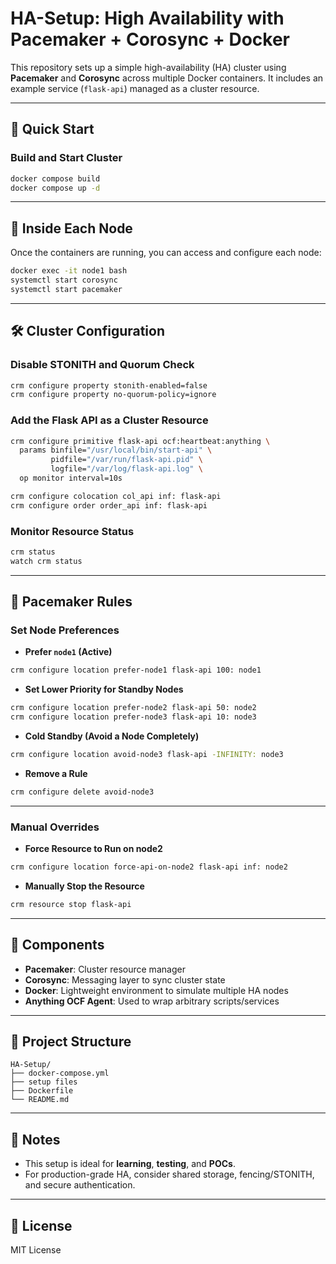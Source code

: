 # HA-Setup: High Availability with Pacemaker + Corosync + Docker

This repository sets up a simple high-availability (HA) cluster using **Pacemaker** and **Corosync** across multiple Docker containers. It includes an example service (`flask-api`) managed as a cluster resource.

---

## 🚀 Quick Start

### Build and Start Cluster
```bash
docker compose build
docker compose up -d
```

---

## 🐧 Inside Each Node

Once the containers are running, you can access and configure each node:

```bash
docker exec -it node1 bash
systemctl start corosync
systemctl start pacemaker
```

---

## 🛠️ Cluster Configuration

### Disable STONITH and Quorum Check
```bash
crm configure property stonith-enabled=false
crm configure property no-quorum-policy=ignore
```

### Add the Flask API as a Cluster Resource
```bash
crm configure primitive flask-api ocf:heartbeat:anything \
  params binfile="/usr/local/bin/start-api" \
         pidfile="/var/run/flask-api.pid" \
         logfile="/var/log/flask-api.log" \
  op monitor interval=10s

crm configure colocation col_api inf: flask-api
crm configure order order_api inf: flask-api
```

### Monitor Resource Status
```bash
crm status
watch crm status
```

---

## 🎯 Pacemaker Rules

### Set Node Preferences

- **Prefer `node1` (Active)**
```bash
crm configure location prefer-node1 flask-api 100: node1
```

- **Set Lower Priority for Standby Nodes**
```bash
crm configure location prefer-node2 flask-api 50: node2
crm configure location prefer-node3 flask-api 10: node3
```

- **Cold Standby (Avoid a Node Completely)**
```bash
crm configure location avoid-node3 flask-api -INFINITY: node3
```

- **Remove a Rule**
```bash
crm configure delete avoid-node3
```

---

### Manual Overrides

- **Force Resource to Run on node2**
```bash
crm configure location force-api-on-node2 flask-api inf: node2
```

- **Manually Stop the Resource**
```bash
crm resource stop flask-api
```

---

## 🧩 Components

- **Pacemaker**: Cluster resource manager
- **Corosync**: Messaging layer to sync cluster state
- **Docker**: Lightweight environment to simulate multiple HA nodes
- **Anything OCF Agent**: Used to wrap arbitrary scripts/services

---

## 📁 Project Structure

```
HA-Setup/
├── docker-compose.yml
├── setup files
├── Dockerfile
└── README.md
```

---

## 📌 Notes

- This setup is ideal for **learning**, **testing**, and **POCs**.
- For production-grade HA, consider shared storage, fencing/STONITH, and secure authentication.

---

## 📜 License

MIT License
